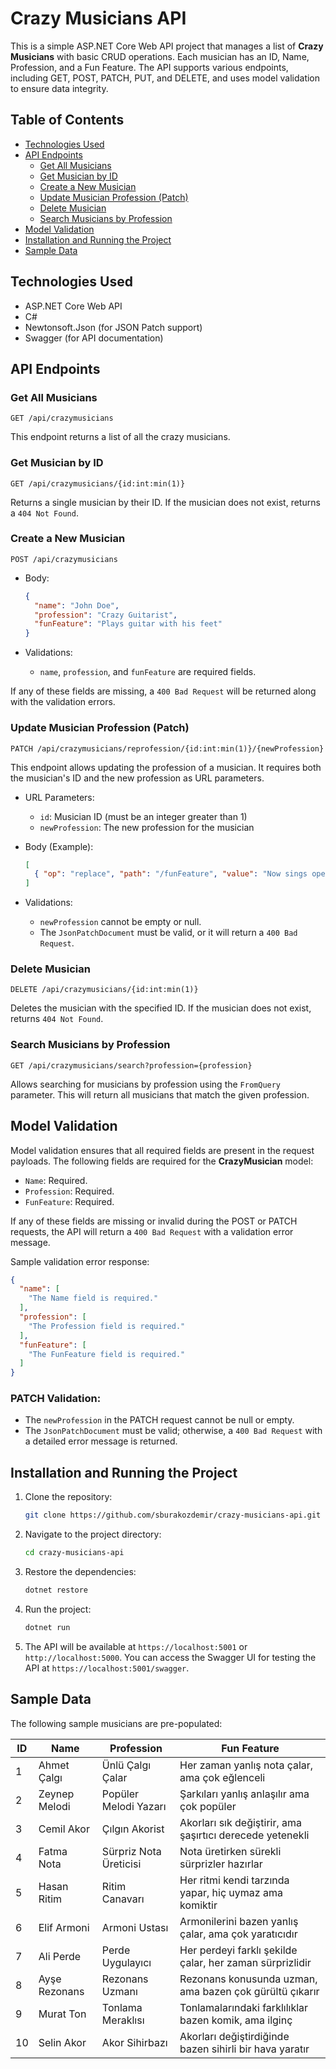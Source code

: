 # Crazy Musicians API

This is a simple ASP.NET Core Web API project that manages a list of **Crazy Musicians** with basic CRUD operations. Each musician has an ID, Name, Profession, and a Fun Feature. The API supports various endpoints, including GET, POST, PATCH, PUT, and DELETE, and uses model validation to ensure data integrity.

## Table of Contents

- [Technologies Used](#technologies-used)
- [API Endpoints](#api-endpoints)
  - [Get All Musicians](#get-all-musicians)
  - [Get Musician by ID](#get-musician-by-id)
  - [Create a New Musician](#create-a-new-musician)
  - [Update Musician Profession (Patch)](#update-musician-profession-patch)
  - [Delete Musician](#delete-musician)
  - [Search Musicians by Profession](#search-musicians-by-profession)
- [Model Validation](#model-validation)
- [Installation and Running the Project](#installation-and-running-the-project)
- [Sample Data](#sample-data)

## Technologies Used

- ASP.NET Core Web API
- C#
- Newtonsoft.Json (for JSON Patch support)
- Swagger (for API documentation)

## API Endpoints

### Get All Musicians

```
GET /api/crazymusicians
```

This endpoint returns a list of all the crazy musicians.

### Get Musician by ID

```
GET /api/crazymusicians/{id:int:min(1)}
```

Returns a single musician by their ID. If the musician does not exist, returns a `404 Not Found`.

### Create a New Musician

```
POST /api/crazymusicians
```

- Body:
  ```json
  {
    "name": "John Doe",
    "profession": "Crazy Guitarist",
    "funFeature": "Plays guitar with his feet"
  }
  ```

- Validations:
  - `name`, `profession`, and `funFeature` are required fields.
  
If any of these fields are missing, a `400 Bad Request` will be returned along with the validation errors.

### Update Musician Profession (Patch)

```
PATCH /api/crazymusicians/reprofession/{id:int:min(1)}/{newProfession}
```

This endpoint allows updating the profession of a musician. It requires both the musician's ID and the new profession as URL parameters.

- URL Parameters:
  - `id`: Musician ID (must be an integer greater than 1)
  - `newProfession`: The new profession for the musician

- Body (Example):
  ```json
  [
    { "op": "replace", "path": "/funFeature", "value": "Now sings opera while playing" }
  ]
  ```

- Validations:
  - `newProfession` cannot be empty or null.
  - The `JsonPatchDocument` must be valid, or it will return a `400 Bad Request`.

### Delete Musician

```
DELETE /api/crazymusicians/{id:int:min(1)}
```

Deletes the musician with the specified ID. If the musician does not exist, returns `404 Not Found`.

### Search Musicians by Profession

```
GET /api/crazymusicians/search?profession={profession}
```

Allows searching for musicians by profession using the `FromQuery` parameter. This will return all musicians that match the given profession.

## Model Validation

Model validation ensures that all required fields are present in the request payloads. The following fields are required for the **CrazyMusician** model:

- `Name`: Required.
- `Profession`: Required.
- `FunFeature`: Required.

If any of these fields are missing or invalid during the POST or PATCH requests, the API will return a `400 Bad Request` with a validation error message.

Sample validation error response:

```json
{
  "name": [
    "The Name field is required."
  ],
  "profession": [
    "The Profession field is required."
  ],
  "funFeature": [
    "The FunFeature field is required."
  ]
}
```

### PATCH Validation:

- The `newProfession` in the PATCH request cannot be null or empty.
- The `JsonPatchDocument` must be valid; otherwise, a `400 Bad Request` with a detailed error message is returned.

## Installation and Running the Project

1. Clone the repository:
   ```bash
   git clone https://github.com/sburakozdemir/crazy-musicians-api.git
   ```

2. Navigate to the project directory:
   ```bash
   cd crazy-musicians-api
   ```

3. Restore the dependencies:
   ```bash
   dotnet restore
   ```

4. Run the project:
   ```bash
   dotnet run
   ```

5. The API will be available at `https://localhost:5001` or `http://localhost:5000`. You can access the Swagger UI for testing the API at `https://localhost:5001/swagger`.

## Sample Data

The following sample musicians are pre-populated:

| ID  | Name           | Profession               | Fun Feature                                             |
| --- | -------------- | ------------------------ | ------------------------------------------------------- |
| 1   | Ahmet Çalgı    | Ünlü Çalgı Çalar          | Her zaman yanlış nota çalar, ama çok eğlenceli           |
| 2   | Zeynep Melodi  | Popüler Melodi Yazarı     | Şarkıları yanlış anlaşılır ama çok popüler               |
| 3   | Cemil Akor     | Çılgın Akorist            | Akorları sık değiştirir, ama şaşırtıcı derecede yetenekli|
| 4   | Fatma Nota     | Sürpriz Nota Üreticisi    | Nota üretirken sürekli sürprizler hazırlar               |
| 5   | Hasan Ritim    | Ritim Canavarı            | Her ritmi kendi tarzında yapar, hiç uymaz ama komiktir   |
| 6   | Elif Armoni    | Armoni Ustası             | Armonilerini bazen yanlış çalar, ama çok yaratıcıdır     |
| 7   | Ali Perde      | Perde Uygulayıcı          | Her perdeyi farklı şekilde çalar, her zaman sürprizlidir |
| 8   | Ayşe Rezonans  | Rezonans Uzmanı           | Rezonans konusunda uzman, ama bazen çok gürültü çıkarır  |
| 9   | Murat Ton      | Tonlama Meraklısı         | Tonlamalarındaki farklılıklar bazen komik, ama ilginç    |
| 10  | Selin Akor     | Akor Sihirbazı            | Akorları değiştirdiğinde bazen sihirli bir hava yaratır  |
